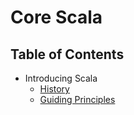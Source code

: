 # Core Scala

## Table of Contents

- Introducing Scala
  - [History](intro/history.md)
  - [Guiding Principles](intro/guiding-principles.md)
